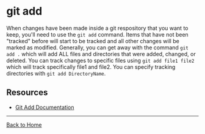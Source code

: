 # git add
When changes have been made inside a git respository that you want to keep, you'll need to use the `git add` command.
Items that have not been "tracked" before will start to be tracked and all other changes will be marked as modified.
Generally, you can get away with the command `git add .` which will add ALL files and directories that were added, changed, or deleted.
You can track changes to specific files using `git add file1 file2` which will track specifically file1 and file2.
You can specify tracking directories with `git add DirectoryName`.

## Resources
- [Git Add Documentation](https://git-scm.comm/doc/git-add)

---
[Back to Home](../README.md)